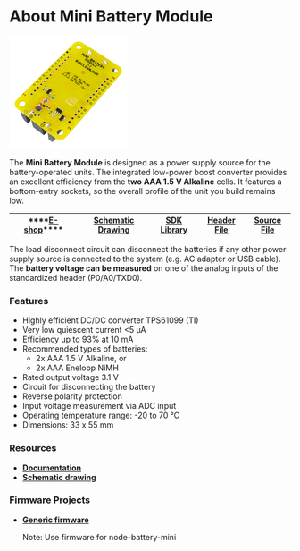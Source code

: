 # About Mini Battery Module

![](../.gitbook/assets/_basics_module-overview_mini-battery-module.png)

The **Mini Battery Module** is designed as a power supply source for the battery-operated units. The integrated low-power boost converter provides an excellent efficiency from the **two AAA 1.5 V Alkaline** cells. It features a bottom-entry sockets, so the overall profile of the unit you build remains low.

| \*\*\*\*[**E-shop**](https://shop.bigclown.com/mini-battery-module)\*\*\*\* | [**Schematic Drawing**](https://github.com/bigclownlabs/bc-hardware/tree/master/out/bc-module-battery-mini) | [**SDK Library**](https://sdk.bigclown.com/group__bc__module__battery) | [**Header File**](https://github.com/bigclownlabs/bcf-sdk/blob/master/bcl/inc/bc_module_battery.h) | [**Source File**](https://github.com/bigclownlabs/bcf-sdk/blob/master/bcl/src/bc_module_battery.c) |
| :---: | :---: | :---: | :---: | :---: |


The load disconnect circuit can disconnect the batteries if any other power supply source is connected to the system \(e.g. AC adapter or USB cable\). The **battery voltage can be measured** on one of the analog inputs of the standardized header \(P0/A0/TXD0\).

### Features <a id="features"></a>

* Highly efficient DC/DC converter TPS61099 \(TI\)
* Very low quiescent current &lt;5 μA
* Efficiency up to 93% at 10 mA
* Recommended types of batteries:
  * 2x AAA 1.5 V Alkaline, or
  * 2x AAA Eneloop NiMH
* Rated output voltage 3.1 V
* Circuit for disconnecting the battery
* Reverse polarity protection
* Input voltage measurement via ADC input
* Operating temperature range: -20 to 70 °C
* Dimensions: 33 x 55 mm

### Resources <a id="resources"></a>

* [**Documentation**](https://www.bigclown.com/doc/hardware/about-mini-battery-module/)
* [**Schematic drawing**](https://github.com/bigclownlabs/bc-hardware/tree/master/out/bc-module-battery-mini)

### Firmware Projects <a id="firmware-projects"></a>

* [**Generic firmware**](https://github.com/bigclownlabs/bcf-generic-node/releases)

  Note: Use firmware for node-battery-mini


